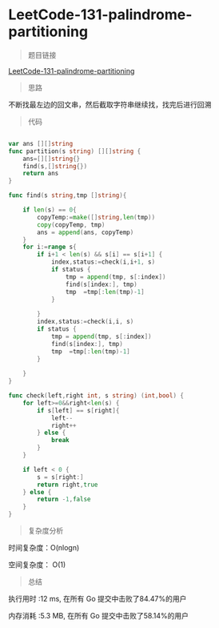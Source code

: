 # LeetCode-131-palindrome-partitioning

> 题目链接

[LeetCode-131-palindrome-partitioning](https://leetcode-cn.com/problems/palindrome-partitioning/)

> 思路

不断找最左边的回文串，然后截取字符串继续找，找完后进行回溯

> 代码

```go

var ans [][]string
func partition(s string) [][]string {
    ans=[][]string{}
    find(s,[]string{})
    return ans
}

func find(s string,tmp []string){

    if len(s) == 0{
        copyTemp:=make([]string,len(tmp))
        copy(copyTemp, tmp)
        ans = append(ans, copyTemp)
    }
    for i:=range s{
        if i+1 < len(s) && s[i] == s[i+1] {
            index,status:=check(i,i+1, s)
            if status {
                tmp = append(tmp, s[:index])
                find(s[index:], tmp)
                tmp  =tmp[:len(tmp)-1]
            }
            
        }
        index,status:=check(i,i, s)
        if status {  
            tmp = append(tmp, s[:index])
            find(s[index:], tmp)
            tmp  =tmp[:len(tmp)-1]
        }
        
    }
}

func check(left,right int, s string) (int,bool) {
    for left>=0&&right<len(s) {
        if s[left] == s[right]{
            left--
            right++
        } else {
            break
        }
    }

    if left < 0 {
        s = s[right:]
        return right,true
    } else {
        return -1,false
    }
}


```

> 复杂度分析

时间复杂度：O(nlogn)

空间复杂度： O(1)


> 总结

执行用时 :12 ms, 在所有 Go 提交中击败了84.47%的用户

内存消耗 :5.3 MB, 在所有 Go 提交中击败了58.14%的用户

